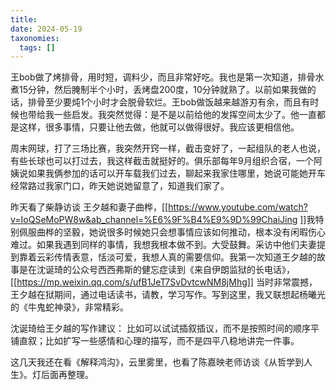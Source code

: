 ```yaml
---
title: 
date: 2024-05-19
taxonomies:
  tags: []
---
```

王bob做了烤排骨，用时短，调料少，而且非常好吃。我也是第一次知道，排骨水煮15分钟，然后腌制半个小时，丢烤盘200度，10分钟就熟了。以前如果我做的话，排骨至少要炖1个小时才会脱骨软烂。王bob做饭越来越游刃有余，而且有时候也带给我一些启发。我突然觉得：是不是以前给他的发挥空间太少了。他一直都是这样，很多事情，只要让他去做，他就可以做得很好。我应该更相信他。

周末网球，打了三场比赛，我突然开窍一样，截击变好了，一起组队的老人也说，有些长球也可以打过去，我这样截击就挺好的。俱乐部每年9月组织合宿，一个阿姨说如果我俩参加的话可以开车载我们过去，聊起来我家住哪里，她说可能她开车经常路过我家门口，昨天她说她留意了，知道我们家了。

昨天看了柴静访谈 王夕越和妻子曲桦，[[https://www.youtube.com/watch?v=IoQSeMoPW8w&ab_channel=%E6%9F%B4%E9%9D%99ChaiJing ]]我特别佩服曲桦的坚毅，她说很多时候她只会想事情应该如何推动，根本没有闲暇伤心难过。如果我遇到同样的事情，我想我根本做不到。大受鼓舞。采访中他们夫妻提到靠着云彩传情表意，恬淡可爱，我想人真的需要信仰。我第一次知道王夕越的故事是在沈诞琦的公众号西西弗斯的健忘症读到《来自伊朗监狱的长电话》，[[https://mp.weixin.qq.com/s/ufB1JeT7SvDvtcwNM8jMhg]]
当时非常震撼，王夕越在狱期间，通过电话读书，请教，学习写作。写到这里，我又联想起杨曦光的《牛鬼蛇神录》，非常精彩。

沈诞琦给王夕越的写作建议：
比如可以试试插叙插议，而不是按照时间的顺序平铺直叙；比如扩写一些感情和心理的描写，而不是四平八稳地讲完一件事。

这几天我还在看《解释鸿沟》，云里雾里，也看了陈嘉映老师访谈《从哲学到人生》。灯后面再整理。
